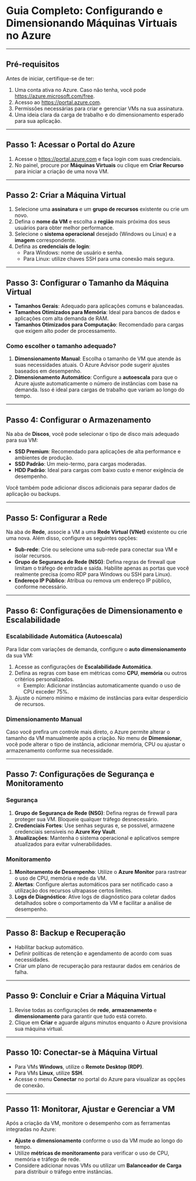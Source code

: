 # Guia Completo: Configurando e Dimensionando Máquinas Virtuais no Azure

---

## Pré-requisitos

Antes de iniciar, certifique-se de ter:

1. Uma conta ativa no Azure. Caso não tenha, você pode https://azure.microsoft.com/free.
2. Acesso ao https://portal.azure.com.
3. Permissões necessárias para criar e gerenciar VMs na sua assinatura.
4. Uma ideia clara da carga de trabalho e do dimensionamento esperado para sua aplicação.

---

## Passo 1: Acessar o Portal do Azure 

1. Acesse o https://portal.azure.com e faça login com suas credenciais.
2. No painel, procure por **Máquinas Virtuais** ou clique em **Criar Recurso** para iniciar a criação de uma nova VM.

---

## Passo 2: Criar a Máquina Virtual 

1. Selecione uma **assinatura** e um **grupo de recursos** existente ou crie um novo.
2. Defina o **nome da VM** e escolha a **região** mais próxima dos seus usuários para obter melhor performance.
3. Selecione o **sistema operacional** desejado (Windows ou Linux) e a **imagem** correspondente.
4. Defina as **credenciais de login**:
   - Para Windows: nome de usuário e senha.
   - Para Linux: utilize chaves SSH para uma conexão mais segura.
  
---

## Passo 3: Configurar o Tamanho da Máquina Virtual 

- **Tamanhos Gerais**: Adequado para aplicações comuns e balanceadas.
- **Tamanhos Otimizados para Memória**: Ideal para bancos de dados e aplicações com alta demanda de RAM.
- **Tamanhos Otimizados para Computação**: Recomendado para cargas que exigem alto poder de processamento.

### Como escolher o tamanho adequado?

1. **Dimensionamento Manual**: Escolha o tamanho de VM que atende às suas necessidades atuais. O Azure Advisor pode sugerir ajustes baseados em desempenho.
2. **Dimensionamento Automático**: Configure a **autoescala** para que o Azure ajuste automaticamente o número de instâncias com base na demanda. Isso é ideal para cargas de trabalho que variam ao longo do tempo.

---

## Passo 4: Configurar o Armazenamento 

Na aba de **Discos**, você pode selecionar o tipo de disco mais adequado para sua VM:

- **SSD Premium**: Recomendado para aplicações de alta performance e ambientes de produção.
- **SSD Padrão**: Um meio-termo, para cargas moderadas.
- **HDD Padrão**: Ideal para cargas com baixo custo e menor exigência de desempenho.

Você também pode adicionar discos adicionais para separar dados de aplicação ou backups.

---

## Passo 5: Configurar a Rede 

Na aba de **Rede**, associe a VM a uma **Rede Virtual (VNet)** existente ou crie uma nova. Além disso, configure as seguintes opções:

- **Sub-rede**: Crie ou selecione uma sub-rede para conectar sua VM e isolar recursos.
- **Grupo de Segurança de Rede (NSG)**: Defina regras de firewall que limitam o tráfego de entrada e saída. Habilite apenas as portas que você realmente precisa (como RDP para Windows ou SSH para Linux).
- **Endereço IP Público**: Atribua ou remova um endereço IP público, conforme necessário.

---

## Passo 6: Configurações de Dimensionamento e Escalabilidade 

### Escalabilidade Automática (Autoescala)

Para lidar com variações de demanda, configure o **auto dimensionamento** da sua VM:

1. Acesse as configurações de **Escalabilidade Automática**.
2. Defina as regras com base em métricas como **CPU**, **memória** ou outros critérios personalizados.
   - Exemplo: Adicionar instâncias automaticamente quando o uso de CPU exceder 75%.
3. Ajuste o número mínimo e máximo de instâncias para evitar desperdício de recursos.

### Dimensionamento Manual

Caso você prefira um controle mais direto, o Azure permite alterar o tamanho da VM manualmente após a criação. No menu de **Dimensionar**, você pode alterar o tipo de instância, adicionar memória, CPU ou ajustar o armazenamento conforme sua necessidade.

---

## Passo 7: Configurações de Segurança e Monitoramento 

### Segurança

1. **Grupo de Segurança de Rede (NSG)**: Defina regras de firewall para proteger sua VM. Bloqueie qualquer tráfego desnecessário.
2. **Credenciais Fortes**: Use senhas seguras e, se possível, armazene credenciais sensíveis no **Azure Key Vault**.
3. **Atualizações**: Mantenha o sistema operacional e aplicativos sempre atualizados para evitar vulnerabilidades.

### Monitoramento

1. **Monitoramento de Desempenho**: Utilize o **Azure Monitor** para rastrear o uso de CPU, memória e rede da VM.
2. **Alertas**: Configure alertas automáticos para ser notificado caso a utilização dos recursos ultrapasse certos limites.
3. **Logs de Diagnóstico**: Ative logs de diagnóstico para coletar dados detalhados sobre o comportamento da VM e facilitar a análise de desempenho.

---

## Passo 8: Backup e Recuperação 

- Habilitar backup automático.
- Definir políticas de retenção e agendamento de acordo com suas necessidades.
- Criar um plano de recuperação para restaurar dados em cenários de falha.

---

## Passo 9: Concluir e Criar a Máquina Virtual 

1. Revise todas as configurações de **rede**, **armazenamento** e **dimensionamento** para garantir que tudo está correto.
2. Clique em **Criar** e aguarde alguns minutos enquanto o Azure provisiona sua máquina virtual.

---

## Passo 10: Conectar-se à Máquina Virtual 

- Para VMs **Windows**, utilize o **Remote Desktop (RDP)**.
- Para VMs **Linux**, utilize **SSH**.
- Acesse o menu **Conectar** no portal do Azure para visualizar as opções de conexão.

---

## Passo 11: Monitorar, Ajustar e Gerenciar a VM 

Após a criação da VM, monitore o desempenho com as ferramentas integradas no Azure:

- **Ajuste o dimensionamento** conforme o uso da VM mude ao longo do tempo.
- Utilize **métricas de monitoramento** para verificar o uso de CPU, memória e tráfego de rede.
- Considere adicionar novas VMs ou utilizar um **Balanceador de Carga** para distribuir o tráfego entre instâncias.
